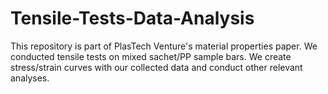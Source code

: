 # Tensile-Tests-Data-Analysis
This repository is part of PlasTech Venture's material properties paper. We conducted tensile tests on mixed sachet/PP sample bars. We create stress/strain curves with our collected data and conduct other relevant analyses.
